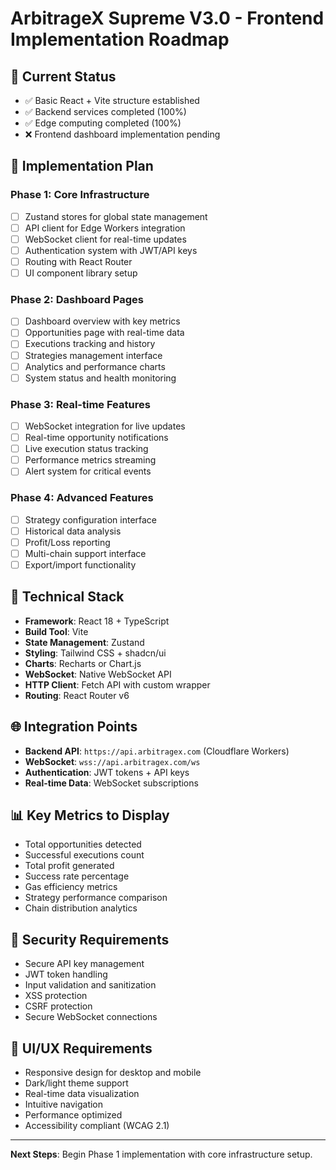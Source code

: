 # ArbitrageX Supreme V3.0 - Frontend Implementation Roadmap

## 🎯 **Current Status**
- ✅ Basic React + Vite structure established
- ✅ Backend services completed (100%)
- ✅ Edge computing completed (100%)
- ❌ Frontend dashboard implementation pending

## 🚀 **Implementation Plan**

### **Phase 1: Core Infrastructure**
- [ ] Zustand stores for global state management
- [ ] API client for Edge Workers integration
- [ ] WebSocket client for real-time updates
- [ ] Authentication system with JWT/API keys
- [ ] Routing with React Router
- [ ] UI component library setup

### **Phase 2: Dashboard Pages**
- [ ] Dashboard overview with key metrics
- [ ] Opportunities page with real-time data
- [ ] Executions tracking and history
- [ ] Strategies management interface
- [ ] Analytics and performance charts
- [ ] System status and health monitoring

### **Phase 3: Real-time Features**
- [ ] WebSocket integration for live updates
- [ ] Real-time opportunity notifications
- [ ] Live execution status tracking
- [ ] Performance metrics streaming
- [ ] Alert system for critical events

### **Phase 4: Advanced Features**
- [ ] Strategy configuration interface
- [ ] Historical data analysis
- [ ] Profit/Loss reporting
- [ ] Multi-chain support interface
- [ ] Export/import functionality

## 🔧 **Technical Stack**
- **Framework**: React 18 + TypeScript
- **Build Tool**: Vite
- **State Management**: Zustand
- **Styling**: Tailwind CSS + shadcn/ui
- **Charts**: Recharts or Chart.js
- **WebSocket**: Native WebSocket API
- **HTTP Client**: Fetch API with custom wrapper
- **Routing**: React Router v6

## 🌐 **Integration Points**
- **Backend API**: `https://api.arbitragex.com` (Cloudflare Workers)
- **WebSocket**: `wss://api.arbitragex.com/ws`
- **Authentication**: JWT tokens + API keys
- **Real-time Data**: WebSocket subscriptions

## 📊 **Key Metrics to Display**
- Total opportunities detected
- Successful executions count
- Total profit generated
- Success rate percentage
- Gas efficiency metrics
- Strategy performance comparison
- Chain distribution analytics

## 🔐 **Security Requirements**
- Secure API key management
- JWT token handling
- Input validation and sanitization
- XSS protection
- CSRF protection
- Secure WebSocket connections

## 📱 **UI/UX Requirements**
- Responsive design for desktop and mobile
- Dark/light theme support
- Real-time data visualization
- Intuitive navigation
- Performance optimized
- Accessibility compliant (WCAG 2.1)

---

**Next Steps**: Begin Phase 1 implementation with core infrastructure setup.
